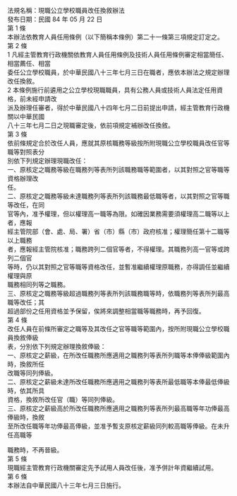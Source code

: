 法規名稱：現職公立學校職員改任換敘辦法  
發布日期：民國 84 年 05 月 22 日  
第 1 條  
本辦法依教育人員任用條例（以下簡稱本條例）第二十一條第三項規定訂定之。  
第 2 條  
1 凡經主管教育行政機關依教育人員任用條例及技術人員任用條例審定相當簡任、相當薦任、相當  
委任公立學校職員，於中華民國八十三年七月三日在職者，應依本辦法之規定辦理改任換敘。  
2 本條例施行前遴用之公立學校現職職員，具有公務人員或技術人員法定任用資格，前未經申請改  
派及辦理任審者，得於中華民國八十四年七月二日前提出申請，經主管教育行政機關以中華民國  
八十三年七月二日之現職審定後，依前項規定補辦改任換敘。  
第 3 條  
依前條規定合於改任人員，應就其原核職務等級按所附現職公立學校職員改任官等職等對照表分  
別依下列規定辦理現職改任：  
一、原核定之職務等級在職務列等表所列該職務職等範圍者，以其對照之官等職等資格辦理改  
任。  
二、原核定之職務等級未達職務列等表所列該職務最低職等者，以其對照之官等職等改任，在同  
官等內，准予權理，但以權理高一職等為限。如確因業務需要須權理高二職等以上者，應報  
經主管院部（會、處、局、署）省（市）縣（市）政府核准；權理簡任第十二職等以上職務  
者，應報經主管院核准；職務跨列二個官等者，不得權理。其職務列高一官等或跨列二個官  
等時，仍以其對照之官等職等資格改任，並暫准繼續權理原職務，亦得調任並繼續權理與原  
職務相同列等之職務。  
三、原核定之職務等級超過職務列等表所列該職務職等時，依職務列等表所列最高職等改任；其  
超過部份之任用資格並予保留，俟將來調整相當職等職務時，再予回復。  
第 4 條  
改任人員在前條所審定之職等及其改任之官等職等範圍內，按所附現職公立學校職員換敘俸級  
表，分別依下列規定辦理換敘俸級：  
一、原核定之薪級，在所改任職務所應適用之職務列等表所列職等本俸俸級範圍內時，換敘所任  
改職等同列俸級。  
二、原核定之薪級未達所改任職務所應適用之職務列等表所最低職等本俸最低俸級時，依其所具  
資格，換敘所改任官（職）等同列俸級。  
三、原核定之薪級高於所改任職務所應適用之職務列等表所列最高職等年功俸最高俸級時，換敘  
至所改任職等年功俸最高俸級，並准予暫支原核定薪級同列較高職等俸級。在未升任高職等  


職務時，不再晉級。  
第 5 條  
現職經主管教育行政機關審定先予試用人員改任後，准予併計年資繼續試用。  
第 6 條  
本辦法自中華民國八十三年七月三日施行。  



